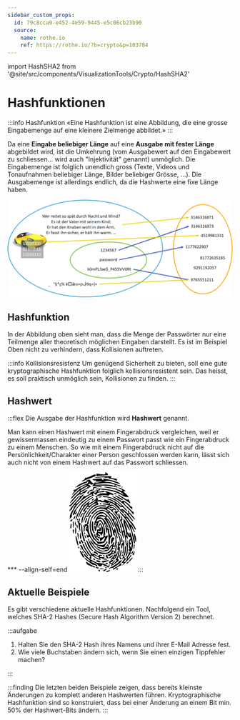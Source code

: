 ```yaml
---
sidebar_custom_props:
  id: 79c8cca9-e452-4e59-9445-e5c06cb23b90
  source:
    name: rothe.io
    ref: https://rothe.io/?b=crypto&p=103784
---
```


import HashSHA2 from '@site/src/components/VisualizationTools/Crypto/HashSHA2'

# Hashfunktionen

:::info Hashfunktion
«Eine Hashfunktion ist eine Abbildung, die eine grosse Eingabemenge auf eine kleinere Zielmenge abbildet.»
:::

Da eine **Eingabe beliebiger Länge** auf eine **Ausgabe mit fester Länge** abgebildet wird, ist die Umkehrung (vom Ausgabewert auf den  Eingabewert zu schliessen... wird auch "Injektivität" genannt) unmöglich. Die Eingabemenge ist folglich unendlich gross (Texte, Videos und Tonaufnahmen beliebiger Länge, Bilder beliebiger Grösse, ...). Die Ausgabemenge ist allerdings endlich, da die Hashwerte eine fixe Länge haben.

![Hashfunktion --width=600px](images/hash-function.png)

## Hashfunktion
In der Abbildung oben sieht man, dass die Menge der Passwörter nur eine Teilmenge aller theoretisch möglichen Eingaben darstellt. Es ist im Beispiel Oben nicht zu verhindern, dass Kollisionen auftreten.

:::info Kollisionsresistenz
Um genügend Sicherheit zu bieten, soll eine gute kryptographische Hashfunktion folglich kollisionsresistent sein. Das heisst, es soll praktisch unmöglich sein, Kollisionen zu finden.
:::

## Hashwert

:::flex
Die Ausgabe der Hashfunktion wird **Hashwert** genannt.

Man kann einen Hashwert mit einem Fingerabdruck vergleichen, weil er gewissermassen eindeutig zu einem Passwort passt wie ein Fingerabdruck zu einem Menschen. So wie mit einem Fingerabdruck nicht auf die Persönlichkeit/Charakter einer Person geschlossen werden kann, lässt sich auch nicht von einem Hashwert auf das Passwort schliessen. 

*** --align-self=end
![Ein Hashwert ist wie ein Fingerabdruck --width=100px](images/fingerprint.png)
:::
## Aktuelle Beispiele
Es gibt verschiedene aktuelle Hashfunktionen. Nachfolgend ein Tool, welches SHA-2 Hashes (Secure Hash Algorithm Version 2) berechnet.

<HashSHA2 />

:::aufgabe
<Answer type="state" webKey="3107459a-1598-4eec-b45d-4c2c539d721f" />

1. Halten Sie den SHA-2 Hash ihres Namens und ihrer E-Mail Adresse fest.
2. Wie viele Buchstaben ändern sich, wenn Sie einen einzigen Tippfehler machen? 

<Answer type="text" webKey="34f7ade1-bd99-46ef-a2f2-883c02573eb1" placeholder="Notizen..." monospace />

:::


:::finding
Die letzten beiden Beispiele zeigen, dass bereits kleinste Änderungen zu komplett anderen Hashwerten führen. Kryptographische Hashfunktion sind so konstruiert, dass bei einer Änderung an einem Bit min. 50% der Hashwert-Bits ändern.
:::



